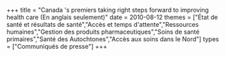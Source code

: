 +++
title = "Canada 's premiers taking right steps forward to improving health care (En anglais seulement)"
date = 2010-08-12
themes = ["État de santé et résultats de santé","Accès et temps d'attente","Ressources humaines","Gestion des produits pharmaceutiques","Soins de santé primaires","Santé des Autochtones","Accès aux soins dans le Nord"]
types = ["Communiqués de presse"]
+++
